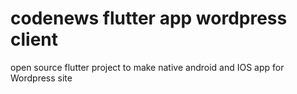 # codenews flutter app wordpress client
open source flutter project to make native android and IOS app for Wordpress site 
